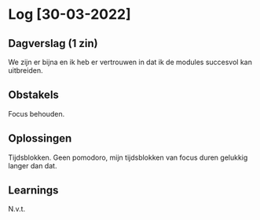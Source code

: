 # Log [30-03-2022]
 
## Dagverslag (1 zin)
We zijn er bijna en ik heb er vertrouwen in dat ik de modules succesvol kan uitbreiden. 

## Obstakels
Focus behouden.

## Oplossingen
Tijdsblokken. Geen pomodoro, mijn tijdsblokken van focus duren gelukkig langer dan dat. 

## Learnings
N.v.t.